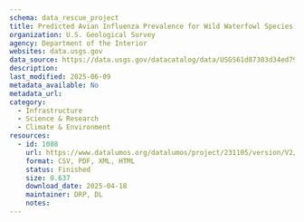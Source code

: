 ```yaml
---
schema: data_rescue_project 
title: Predicted Avian Influenza Prevalence for Wild Waterfowl Species Across the Continental United States
organization: U.S. Geological Survey
agency: Department of the Interior
websites: data.usgs.gov
data_source: https://data.usgs.gov/datacatalog/data/USGS61d87383d34ed79294009f30
description: 
last_modified: 2025-06-09
metadata_available: No
metadata_url: 
category:
  - Infrastructure 
  - Science & Research 
  - Climate & Environment 
resources:
  - id: 1088
    url: https://www.datalumos.org/datalumos/project/231105/version/V2/view
    format: CSV, PDF, XML, HTML
    status: Finished
    size: 0.637
    download_date: 2025-04-18
    maintainer: DRP, DL
    notes: 
---
```

